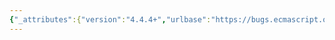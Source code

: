 ```yaml
---
{"_attributes":{"version":"4.4.4+","urlbase":"https://bugs.ecmascript.org/","maintainer":"dherman@mozilla.com"},"bug":{"bug_id":153,"creation_ts":"2011-07-20 16:41:00 -0700","short_desc":"JSON.parse 15.12.2 step 3 asks for a bogus parse","delta_ts":"2012-10-26 15:34:21 -0700","product":"Draft for 6th Edition","component":"technical issue","version":"Initial draft July 12, 2011","rep_platform":"All","op_sys":"All","bug_status":"RESOLVED","resolution":"FIXED","priority":"Normal","bug_severity":"normal","dependson":82,"everconfirmed":true,"reporter":{"uid":"allen","name":"Allen Wirfs-Brock"},"assigned_to":{"uid":"allen","name":"Allen Wirfs-Brock"},"long_desc":[{"commentid":350,"comment_count":0,"who":{"uid":"allen","name":"Allen Wirfs-Brock"},"bug_when":"2011-07-20 16:41:50 -0700","thetext":"+++ This bug was initially created as a clone of Bug #82 +++\n\nStep 3 says parse and evaluate //JTExt// \"as if it was the source text of an ECMASCript //Program//\".  But a JSON document is not a valid //Program// because //Program// does not allow an object literal to occur at the start of a statement.\n\n//Program// should probably be replaced by //PrimaryExpression//"},{"commentid":2074,"comment_count":1,"who":{"uid":"allen","name":"Allen Wirfs-Brock"},"bug_when":"2012-10-25 17:56:40 -0700","thetext":"corrected in rev editor's draft"},{"commentid":2148,"comment_count":2,"who":{"uid":"allen","name":"Allen Wirfs-Brock"},"bug_when":"2012-10-26 15:34:21 -0700","thetext":"in October 26, 2012 release draft"}]}}
---
```

